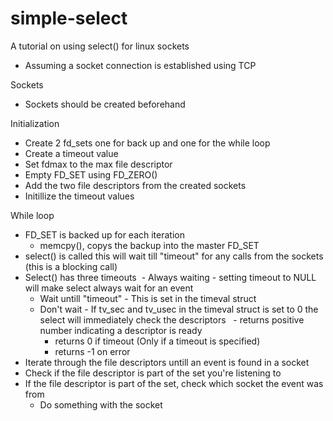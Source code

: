 # simple-select
A tutorial on using select() for linux sockets
- Assuming a socket connection is established using TCP

Sockets
- Sockets should be created beforehand

Initialization
- Create 2 fd_sets one for back up and one for the while loop
- Create a timeout value
- Set fdmax to the max file descriptor 
- Empty FD_SET using FD_ZERO()
- Add the two file descriptors from the created sockets
- Initillize the timeout values

While loop
- FD_SET is backed up for each iteration
  - memcpy(), copys the backup into the master FD_SET
- select() is called this will wait till "timeout" for any calls from the sockets (this is a blocking call)
- Select() has three timeouts
  - Always waiting - setting timeout to NULL will make select always wait for an event
  - Wait untill "timeout" - This is set in the timeval struct
  - Don't wait - If tv_sec and tv_usec in the timeval struct is set to 0 the select will immediately check the descriptors
    - returns positive number indicating a descriptor is ready
    - returns 0 if timeout (Only if a timeout is specified)
    - returns -1 on error
- Iterate through the file descriptors untill an event is found in a socket
- Check if the file descriptor is part of the set you're listening to
- If the file descriptor is part of the set, check which socket the event was from
  - Do something with the socket
